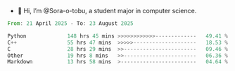 - 👋 Hi, I’m @Sora-o-tobu, a student major in computer science.

<!--START_SECTION:waka-->

```rust
From: 21 April 2025 - To: 23 August 2025

Python             148 hrs 45 mins >>>>>>>>>>>>-------------   49.41 %
C++                55 hrs 47 mins  >>>>>--------------------   18.53 %
C                  28 hrs 29 mins  >>-----------------------   09.46 %
Other              19 hrs 8 mins   >>-----------------------   06.36 %
Markdown           13 hrs 58 mins  >------------------------   04.64 %
```

<!--END_SECTION:waka-->

<!---
<img align='center' src='https://raw.githubusercontent.com/Sora-o-tobu/Sora-o-tobu/main/OneLastSora.png' width='410px'>
--->
<!---
Sora-o-tobu/Sora-o-tobu is a ✨ special ✨ repository because its `README.md` (this file) appears on your GitHub profile.
You can click the Preview link to take a look at your changes.
--->
